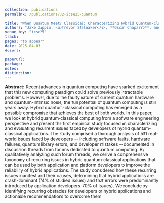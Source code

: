 ```yaml
---
collection: publications
permalink: /publications/32-icse25-quantum

title: "When Quantum Meets Classical: Characterizing Hybrid Quantum-Classical Issues Discussed in Developer Forums"
authors: "Jake Zappin, <u>Trevor Stalnaker</u>, **Oscar Chaparro**, and Denys Poshyvanyk"
venue_key: "icse25"
track: 
pages: "to appear"
date: 2025-04-03
doiurl: 

paperurl: 
package: 
notes: 
distinction: 
---
```


**Abstract:** Recent advances in quantum computing have sparked excitement that this new computing paradigm could solve previously intractable problems. However, due to the faulty nature of current quantum hardware and quantum-intrinsic noise, the full potential of quantum computing is still years away. Hybrid quantum-classical computing has emerged as a possible compromise that achieves the best of both worlds. In this paper, we look at hybrid quantum-classical computing from a software engineering perspective and present the first empirical study focused on characterizing and evaluating recurrent issues faced by developers of hybrid quantum-classical applications. The study comprised a thorough analysis of 531 real-world issues faced by developers -- including software faults, hardware failures, quantum library errors, and developer mistakes -- documented in discussion threads from forums dedicated to quantum computing. By qualitatively analyzing such forum threads, we derive a comprehensive taxonomy of recurring issues in hybrid quantum-classical applications that can be used by both application and platform developers to improve the reliability of hybrid applications. The study considered how these recurring issues manifest and their causes, determining that hybrid applications are crash-dominant (74% of studied issues) and that errors were predominantly introduced by application developers (70% of issues). We conclude by identifying recurring obstacles for developers of hybrid applications and actionable recommendations to overcome them.
